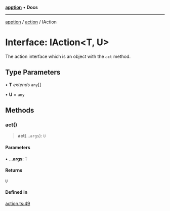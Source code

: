[**apption**](../../README.md) • **Docs**

***

[apption](../../modules.md) / [action](../README.md) / IAction

# Interface: IAction\<T, U\>

The action interface which is an object with the `act` method.

## Type Parameters

• **T** *extends* `any`[]

• **U** = `any`

## Methods

### act()

> **act**(...`args`): `U`

#### Parameters

• ...**args**: `T`

#### Returns

`U`

#### Defined in

[action.ts:49](https://github.com/mksunny1/apption/blob/b06f059586e3c06c29fccfd5bd8250a5c5e800b1/src/action.ts#L49)
